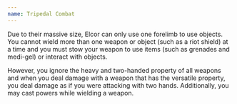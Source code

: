 ```yaml
---
name: Tripedal Combat
---
```

Due to their massive size, Elcor can only use one forelimb to use objects. You cannot wield more than one
weapon or object (such as a riot shield) at a time and you must stow your weapon to use items
(such as grenades and medi-gel) or interact with objects.

However, you ignore the heavy and two-handed property of all weapons and when you deal damage
with a weapon that has the versatile property, you deal damage as if you were attacking with two hands.
Additionally, you may cast powers while wielding a weapon.
